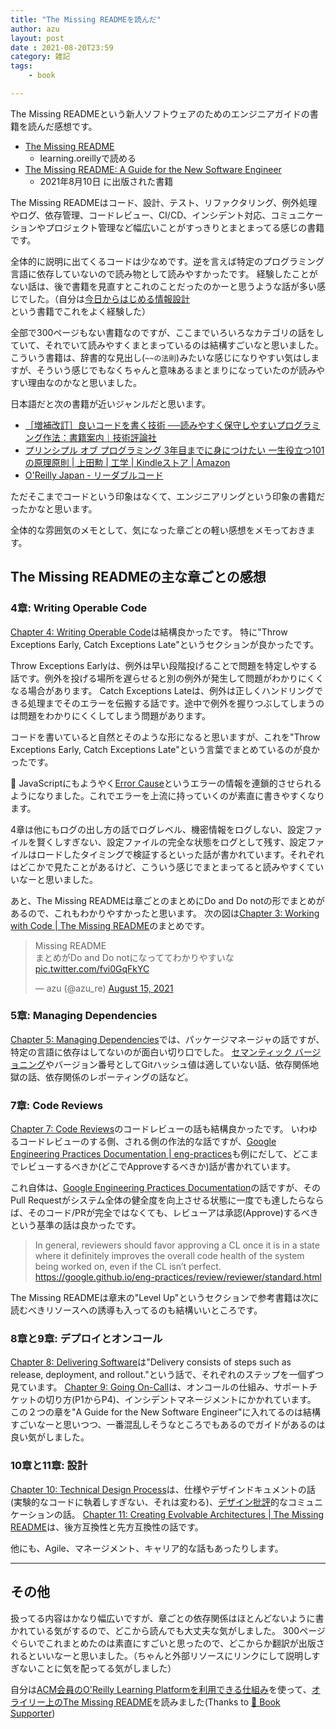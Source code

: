 ```yaml
---
title: "The Missing READMEを読んだ"
author: azu
layout: post
date : 2021-08-20T23:59
category: 雑記
tags:
    - book

---
```


The Missing READMEという新人ソフトウェアのためのエンジニアガイドの書籍を読んだ感想です。

- [The Missing README](https://learning.oreilly.com/library/view/the-missing-readme/9781098129064/)
  - learning.oreillyで読める
- [The Missing README: A Guide for the New Software Engineer](https://themissingreadme.com/)
  - 2021年8月10日 に出版された書籍

The Missing READMEはコード、設計、テスト、リファクタリング、例外処理やログ、依存管理、コードレビュー、CI/CD、インシデント対応、コミュニケーションやプロジェクト管理など幅広いことがすっきりとまとまってる感じの書籍です。

全体的に説明に出てくるコードは少なめです。逆を言えば特定のプログラミング言語に依存していないので読み物として読みやすかったです。
経験したことがない話は、後で書籍を見直すとこれのことだったのかーと思うような話が多い感じでした。（自分は[今日からはじめる情報設計](https://www.amazon.co.jp/dp/B07JPJWX45/)という書籍でこれをよく経験した）

全部で300ページもない書籍なのですが、ここまでいろいろなカテゴリの話をしていて、それでいて読みやすくまとまっているのは結構すごいなと思いました。
こういう書籍は、辞書的な見出し(`~~の法則`)みたいな感じになりやすい気はしますが、そういう感じでもなくちゃんと意味あるまとまりになっていたのが読みやすい理由なのかなと思いました。

日本語だと次の書籍が近いジャンルだと思います。

- [［増補改訂］良いコードを書く技術 ──読みやすく保守しやすいプログラミング作法：書籍案内｜技術評論社](https://gihyo.jp/book/2021/978-4-297-12048-1)
- [プリンシプル オブ プログラミング 3年目までに身につけたい 一生役立つ101の原理原則 | 上田勲 | 工学 | Kindleストア | Amazon](https://www.amazon.co.jp/dp/B071V7MY82/)
- [O'Reilly Japan - リーダブルコード](https://www.oreilly.co.jp/books/9784873115658/)

ただそこまでコードという印象はなくて、エンジニアリングという印象の書籍だったかなと思います。

全体的な雰囲気のメモとして、気になった章ごとの軽い感想をメモっておきます。

## The Missing READMEの主な章ごとの感想

### 4章: Writing Operable Code

[Chapter 4: Writing Operable Code](https://learning.oreilly.com/library/view/the-missing-readme/9781098129064/c04.xhtml)は結構良かったです。
特に"Throw Exceptions Early, Catch Exceptions Late"というセクションが良かったです。

Throw Exceptions Earlyは、例外は早い段階投げることで問題を特定しやする話です。例外を投げる場所を遅らせると別の例外が発生して問題がわかりにくくなる場合があります。
Catch Exceptions Lateは、例外は正しくハンドリングできる処理までそのエラーを伝搬する話です。途中で例外を握りつぶしてしまうのは問題をわかりにくくしてしまう問題があります。

コードを書いていると自然とそのような形になると思いますが、これを"Throw Exceptions Early, Catch Exceptions Late"という言葉でまとめているのが良かったです。

📝 JavaScriptにもようやく[Error Cause](https://github.com/tc39/proposal-error-cause)というエラーの情報を連鎖的させられるようになりました。これでエラーを上流に持っていくのが素直に書きやすくなります。

4章は他にもログの出し方の話でログレベル、機密情報をログしない、設定ファイルを賢くしすぎない、設定ファイルの完全な状態をログとして残す、設定ファイルはロードしたタイミングで検証するといった話が書かれています。それぞれはどこかで見たことがあるけど、こういう感じでまとまってると読みやすくていいなーと思いました。

あと、The Missing READMEは章ごとのまとめにDo and Do notの形でまとめがあるので、これもわかりやすかったと思います。
次の図は[Chapter 3: Working with Code | The Missing README](https://learning.oreilly.com/library/view/the-missing-readme/9781098129064/c03.xhtml)のまとめです。

<blockquote class="twitter-tweet"><p lang="ja" dir="ltr">Missing README<br>まとめがDo and Do notになっててわかりやすいな <a href="https://t.co/fvi0GqFkYC">pic.twitter.com/fvi0GqFkYC</a></p>&mdash; azu (@azu_re) <a href="https://twitter.com/azu_re/status/1426762514369441793?ref_src=twsrc%5Etfw">August 15, 2021</a></blockquote>

<script async src="https://platform.twitter.com/widgets.js" charset="utf-8"></script> 

### 5章: Managing Dependencies

[Chapter 5: Managing Dependencies](https://learning.oreilly.com/library/view/the-missing-readme/9781098129064/c05.xhtml)では、パッケージマネージャの話ですが、特定の言語に依存はしてないのが面白い切り口でした。
[セマンティック バージョニング](https://semver.org/lang/ja/)やバージョン番号としてGitハッシュ値は適していない話、依存関係地獄の話、依存関係のレポーティングの話など。

### 7章: Code Reviews

[Chapter 7: Code Reviews](https://learning.oreilly.com/library/view/the-missing-readme/9781098129064/c07.xhtml)のコードレビューの話も結構良かったです。
いわゆるコードレビューのする側、される側の作法的な話ですが、[Google Engineering Practices Documentation | eng-practices](https://google.github.io/eng-practices/)も例にだして、どこまでレビューするべきか(どこでApproveするべきか)話が書かれています。

これ自体は、[Google Engineering Practices Documentation](https://google.github.io/eng-practices/)の話ですが、そのPull Requestがシステム全体の健全度を向上させる状態に一度でも達したらならば、そのコード/PRが完全ではなくても、レビューアは承認(Approve)するべきという基準の話は良かったです。

> In general, reviewers should favor approving a CL once it is in a state where it definitely improves the overall code health of the system being worked on, even if the CL isn’t perfect.
> https://google.github.io/eng-practices/review/reviewer/standard.html

The Missing READMEは章末の"Level Up"というセクションで参考書籍は次に読むべきリソースへの誘導も入ってるのも結構いいところです。

### 8章と9章: デプロイとオンコール

[Chapter 8: Delivering Software](https://learning.oreilly.com/library/view/the-missing-readme/9781098129064/c08.xhtml)は"Delivery consists of steps such as release, deployment, and rollout."という話で、それぞれのステップを一個ずつ見ています。
[Chapter 9: Going On-Call](https://learning.oreilly.com/library/view/the-missing-readme/9781098129064/c09.xhtml)は、オンコールの仕組み、サポートチケットの切り方(P1からP4)、インシデントマネージメントにかかれています。
この２つの章を"A Guide for the New Software Engineer"に入れてるのは結構すごいなーと思いつつ、一番混乱しそうなところでもあるのでガイドがあるのは良い気がしました。

### 10章と11章: 設計

[Chapter 10: Technical Design Process](https://learning.oreilly.com/library/view/the-missing-readme/9781098129064/c10.xhtml)は、仕様やデザインドキュメントの話(実験的なコードに執着しすぎない、それは変わる)、[デザイン批評](https://www.amazon.co.jp/dp/B01J2OEYLU/)的なコミュニケーションの話。
[Chapter 11: Creating Evolvable Architectures | The Missing README](https://learning.oreilly.com/library/view/the-missing-readme/9781098129064/c11.xhtml)は、後方互換性と先方互換性の話です。

他にも、Agile、マネージメント、キャリア的な話もあったりします。

---

## その他

扱ってる内容はかなり幅広いですが、章ごとの依存関係はほとんどないように書かれている気がするので、どこから読んでも大丈夫な気がしました。
300ページぐらいでこれまとめたのは素直にすごいと思ったので、どこからか翻訳が出版されるといいなーと思いました。（ちゃんと外部リソースにリンクにして説明しすぎないことに気を配ってる気がしました）

自分は[ACM会員のO'Reilly Learning Platformを利用できる仕組み](https://learning.acm.org/e-learning/oreilly)を使って、[オライリー上のThe Missing README](https://learning.oreilly.com/library/view/the-missing-readme/9781098129064/)を読みました(Thanks to [📖 Book Supporter](https://github.com/sponsors/azu))
